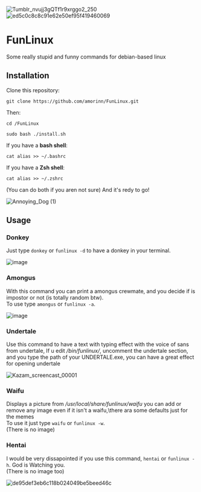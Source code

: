 
 ![Tumblr_nvujj3gQTf1r9xrggo2_250](https://user-images.githubusercontent.com/83926750/140592344-11b5c93d-e7cd-4695-addb-9b63ae92aa1d.gif) ![ed5c0c8c8c91e62e50ef95f419460069](https://user-images.githubusercontent.com/83926750/140592354-d8e15845-dd1b-4a85-bc10-2684984fedfd.png)

# FunLinux
Some really stupid and funny commands for debian-based linux
## Installation
Clone this repository:
```
git clone https://github.com/amorinn/FunLinux.git
```
Then:
```
cd /FunLinux

sudo bash ./install.sh
```
If you have a **bash shell**:
```
cat alias >> ~/.bashrc
```
If you have a **Zsh shell**:
```
cat alias >> ~/.zshrc
```
(You can do both if you aren not sure)
And it's redy to go!

![Annoying_Dog (1)](https://user-images.githubusercontent.com/83926750/140625095-acc3a755-96a4-45a0-bd8d-1e8fb9b03416.gif)


## Usage
### Donkey
Just type ```donkey``` or ```funlinux -d``` to have a donkey in your terminal.

![image](https://user-images.githubusercontent.com/83926750/140591285-b0c14108-f519-4ee0-8133-3753358eb5eb.png) 


### Amongus
With this command you can print a amongus crewmate, and you decide if is impostor or not (is totally random btw).\
To use type ```amongus``` or ```funlinux -a```.

![image](https://user-images.githubusercontent.com/83926750/140591476-5360dd35-4ba4-4f99-93ff-20f5df7e47e1.png)

### Undertale
Use this command to have a text with typing effect with the voice of sans from undertale,
If u edit */bin/funlinux/*, uncomment the undertale section, and you type the path of your UNDERTALE.exe, you can have a great effect for opening undertale

![Kazam_screencast_00001](https://user-images.githubusercontent.com/83926750/140591971-72ffdfbf-fa84-4bd8-b8a4-7737cfaabc4c.gif)



### Waifu
Displays a picture from */usr/local/share/funlinux/waifu* you can add or remove any image even if it isn't a waifu,\there ara some defaults just for the memes\
To use it just type ```waifu``` or ```funlinux -w```.\
(There is no image)

### Hentai
I would be very dissapointed if you use this command, ```hentai``` or ```funlinux -h```.
God is Watching you.\
(There is no image too)

![de95def3eb6c118b024049be5beed46c](https://user-images.githubusercontent.com/83926750/140592430-aec5c28e-77da-4bef-bde4-fae7687bffb1.gif)

